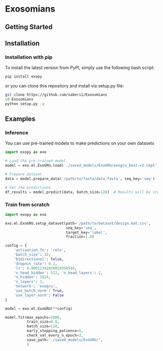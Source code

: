# Exosomians

## Getting Started

## Installation

### Installation with pip

To install the latest version from PyPI, simply use the following bash script:

```bash
pip install exopy
```

or you can clone this repository and install via setup.py file:

```bash
git clone https://github.com/saberi1/Exosomians
cd Exosomians
python setup.py -q
``` 

## Examples

### Inference

You can use pre-trained models to make predictions on your own datasets

```python
import exopy as exo

# Load the pre-trained model
model = exo.ml.ExoGRU.load('./saved_models/ExoGRU/exogru_best-v2.ckpt')

# Prepare dataset
data = model.prepare_data('/path/to/fasta/data.fasta', seq_key='seq')

# Get the predictions 
df_results = model.predict(data, batch_size=128)  # Results will be stored in a pandas dataframe 


```

### Train from scratch

```python
import exopy as exo

exo.ml.ExoGRU.setup_dataset(path='/path/to/dataset/design.mat.csv',
                            seq_key='seq',
                            target_key='label',
                            fraction=1.0)

config = {
    'activation_fn': 'relu',
    'batch_size': 32,
    'bidirectional': False,
    'dropout_rate': 0.1,
    'lr': 0.00011342016019358544,
    'n_head_hidden': 512, 'n_head_layers': 2,
    'n_hidden': 1024,
    'n_layers': 1,
    'network': 'exogru',
    'use_batch_norm': True,
    'use_layer_norm': False
}

model = exo.ml.ExoGRU(**config)

model.fit(max_epochs=2000,
          train_size=0.8,
          batch_size=128,
          early_stopping_patience=5,
          check_val_every_n_epoch=3,
          save_path='./saved_models/ExoGRU/',
          )

```

